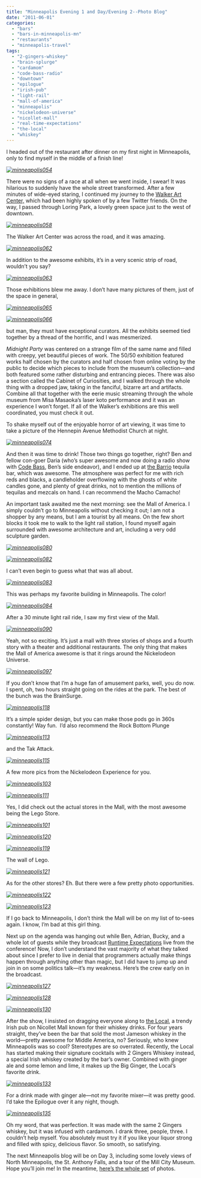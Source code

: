 ```yaml
---
title: "Minneapolis Evening 1 and Day/Evening 2--Photo Blog"
date: "2011-06-01"
categories: 
  - "bars"
  - "bars-in-minneapolis-mn"
  - "restaurants"
  - "minneapolis-travel"
tags: 
  - "2-gingers-whiskey"
  - "brain-splurge"
  - "cardamom"
  - "code-bass-radio"
  - "downtown"
  - "epilogue"
  - "irish-pub"
  - "light-rail"
  - "mall-of-america"
  - "minneapolis"
  - "nickelodeon-universe"
  - "nicollet-mall"
  - "real-time-expectations"
  - "the-local"
  - "whiskey"
---
```


I headed out of the restaurant after dinner on my first night in Minneapolis, only to find myself in the middle of a finish line!

_[![](http://s3.amazonaws.com/thegourmez-wpmedia/2011/05/minneapolis054.jpg "minneapolis054")](http://s3.amazonaws.com/thegourmez-wpmedia/2011/05/minneapolis054.jpg)_

There were no signs of a race at all when we went inside, I swear! It was hilarious to suddenly have the whole street transformed. After a few minutes of wide-eyed staring, I continued my journey to the [Walker Art Center,](http://www.walkerart.org/) which had been highly spoken of by a few Twitter friends. On the way, I passed through Loring Park, a lovely green space just to the west of downtown.

_[![](http://s3.amazonaws.com/thegourmez-wpmedia/2011/05/minneapolis058.jpg "minneapolis058")](http://s3.amazonaws.com/thegourmez-wpmedia/2011/05/minneapolis058.jpg)_

The Walker Art Center was across the road, and it was amazing.

_[![](http://s3.amazonaws.com/thegourmez-wpmedia/2011/05/minneapolis062.jpg "minneapolis062")](http://s3.amazonaws.com/thegourmez-wpmedia/2011/05/minneapolis062.jpg)_

In addition to the awesome exhibits, it’s in a very scenic strip of road, wouldn’t you say?

_[![](http://s3.amazonaws.com/thegourmez-wpmedia/2011/05/minneapolis063.jpg "minneapolis063")](http://s3.amazonaws.com/thegourmez-wpmedia/2011/05/minneapolis063.jpg)_

Those exhibitions blew me away. I don’t have many pictures of them, just of the space in general,

_[![](http://s3.amazonaws.com/thegourmez-wpmedia/2011/05/minneapolis065.jpg "minneapolis065")](http://s3.amazonaws.com/thegourmez-wpmedia/2011/05/minneapolis065.jpg)_

_[![](http://s3.amazonaws.com/thegourmez-wpmedia/2011/05/minneapolis066.jpg "minneapolis066")](http://s3.amazonaws.com/thegourmez-wpmedia/2011/05/minneapolis066.jpg)_

but man, they must have exceptional curators. All the exhibits seemed tied together by a thread of the horrific, and I was mesmerized.

_Midnight Party_ was centered on a strange film of the same name and filled with creepy, yet beautiful pieces of work. The 50/50 exhibition featured works half chosen by the curators and half chosen from online voting by the public to decide which pieces to include from the museum’s collection—and both featured some rather disturbing and entrancing pieces. There was also a section called the Cabinet of Curiosities, and I walked through the whole thing with a dropped jaw, taking in the fanciful, bizarre art and artifacts. Combine all that together with the eerie music streaming through the whole museum from Misa Masaoka’s laser koto performance and it was an experience I won’t forget. If all of the Walker’s exhibitions are this well coordinated, you must check it out.

To shake myself out of the enjoyable horror of art viewing, it was time to take a picture of the Hennepin Avenue Methodist Church at night.

_[![](http://s3.amazonaws.com/thegourmez-wpmedia/2011/05/minneapolis074.jpg "minneapolis074")](http://s3.amazonaws.com/thegourmez-wpmedia/2011/05/minneapolis074.jpg)_

And then it was time to drink! Those two things go together, right? Ben and fellow con-goer Daria (who’s super awesome and now doing a radio show with [Code Bass](http://codebassradio.net/), Ben’s side endeavor), and I ended up at [the Barrio](http://barriotequila.com/Barrio_mpls.html) tequila bar, which was awesome. The atmosphere was perfect for me with rich reds and blacks, a candleholder overflowing with the ghosts of white candles gone, and plenty of great drinks, not to mention the millions of tequilas and mezcals on hand. I can recommend the Macho Camacho!

An important task awaited me the next morning: see the Mall of America. I simply couldn’t go to Minneapolis without checking it out; I am not a shopper by any means, but I am a tourist by all means. On the few short blocks it took me to walk to the light rail station, I found myself again surrounded with awesome architecture and art, including a very odd sculpture garden.

_[![](http://s3.amazonaws.com/thegourmez-wpmedia/2011/05/minneapolis080.jpg "minneapolis080")](http://s3.amazonaws.com/thegourmez-wpmedia/2011/05/minneapolis080.jpg)_

_[![](http://s3.amazonaws.com/thegourmez-wpmedia/2011/05/minneapolis082.jpg "minneapolis082")](http://s3.amazonaws.com/thegourmez-wpmedia/2011/05/minneapolis082.jpg)_

I can’t even begin to guess what that was all about.

_[![](http://s3.amazonaws.com/thegourmez-wpmedia/2011/05/minneapolis083.jpg "minneapolis083")](http://s3.amazonaws.com/thegourmez-wpmedia/2011/05/minneapolis083.jpg)_

This was perhaps my favorite building in Minneapolis. The color!

_[![](http://s3.amazonaws.com/thegourmez-wpmedia/2011/05/minneapolis084.jpg "minneapolis084")](http://s3.amazonaws.com/thegourmez-wpmedia/2011/05/minneapolis084.jpg)_

After a 30 minute light rail ride, I saw my first view of the Mall.

_[![](http://s3.amazonaws.com/thegourmez-wpmedia/2011/05/minneapolis090.jpg "minneapolis090")](http://s3.amazonaws.com/thegourmez-wpmedia/2011/05/minneapolis090.jpg)_

Yeah, not so exciting. It’s just a mall with three stories of shops and a fourth story with a theater and additional restaurants. The only thing that makes the Mall of America awesome is that it rings around the Nickelodeon Universe.

_[![](http://s3.amazonaws.com/thegourmez-wpmedia/2011/05/minneapolis097.jpg "minneapolis097")](http://s3.amazonaws.com/thegourmez-wpmedia/2011/05/minneapolis097.jpg)_

If you don’t know that I’m a huge fan of amusement parks, well, you do now. I spent, oh, two hours straight going on the rides at the park. The best of the bunch was the BrainSurge.

_[![](http://s3.amazonaws.com/thegourmez-wpmedia/2011/05/minneapolis118.jpg "minneapolis118")](http://s3.amazonaws.com/thegourmez-wpmedia/2011/05/minneapolis118.jpg)_

It’s a simple spider design, but you can make those pods go in 360s constantly! Way fun.  I’d also recommend the Rock Bottom Plunge

_[![](http://s3.amazonaws.com/thegourmez-wpmedia/2011/05/minneapolis113.jpg "minneapolis113")](http://s3.amazonaws.com/thegourmez-wpmedia/2011/05/minneapolis113.jpg)_

and the Tak Attack.

_[![](http://s3.amazonaws.com/thegourmez-wpmedia/2011/05/minneapolis115.jpg "minneapolis115")](http://s3.amazonaws.com/thegourmez-wpmedia/2011/05/minneapolis115.jpg)_

A few more pics from the Nickelodeon Experience for you.

_[![](http://s3.amazonaws.com/thegourmez-wpmedia/2011/05/minneapolis103.jpg "minneapolis103")](http://s3.amazonaws.com/thegourmez-wpmedia/2011/05/minneapolis103.jpg)_

_[![](http://s3.amazonaws.com/thegourmez-wpmedia/2011/05/minneapolis111.jpg "minneapolis111")](http://s3.amazonaws.com/thegourmez-wpmedia/2011/05/minneapolis111.jpg)_

Yes, I did check out the actual stores in the Mall, with the most awesome being the Lego Store.

_[![](http://s3.amazonaws.com/thegourmez-wpmedia/2011/05/minneapolis101.jpg "minneapolis101")](http://s3.amazonaws.com/thegourmez-wpmedia/2011/05/minneapolis101.jpg)_

_[![](http://s3.amazonaws.com/thegourmez-wpmedia/2011/05/minneapolis120.jpg "minneapolis120")](http://s3.amazonaws.com/thegourmez-wpmedia/2011/05/minneapolis120.jpg)_

_[![](http://s3.amazonaws.com/thegourmez-wpmedia/2011/05/minneapolis119.jpg "minneapolis119")](http://s3.amazonaws.com/thegourmez-wpmedia/2011/05/minneapolis119.jpg)_

The wall of Lego.

_[![](http://s3.amazonaws.com/thegourmez-wpmedia/2011/05/minneapolis121.jpg "minneapolis121")](http://s3.amazonaws.com/thegourmez-wpmedia/2011/05/minneapolis121.jpg)_

As for the other stores? Eh. But there were a few pretty photo opportunities.

_[![](http://s3.amazonaws.com/thegourmez-wpmedia/2011/05/minneapolis122.jpg "minneapolis122")](http://s3.amazonaws.com/thegourmez-wpmedia/2011/05/minneapolis122.jpg)_

_[![](http://s3.amazonaws.com/thegourmez-wpmedia/2011/05/minneapolis123.jpg "minneapolis123")](http://s3.amazonaws.com/thegourmez-wpmedia/2011/05/minneapolis123.jpg)_

If I go back to Minneapolis, I don’t think the Mall will be on my list of to-sees again. I know, I’m bad at this girl thing.

Next up on the agenda was hanging out while Ben, Adrian, Bucky, and a whole lot of guests while they broadcast [Runtime Expectations](http://codebassradio.net/shows/runtime-expectations/) live from the conference! Now, I don’t understand the vast majority of what they talked about since I prefer to live in denial that programmers actually make things happen through anything other than magic, but I did have to jump up and join in on some politics talk—it’s my weakness. Here’s the crew early on in the broadcast.

_[![](http://s3.amazonaws.com/thegourmez-wpmedia/2011/05/minneapolis127.jpg "minneapolis127")](http://s3.amazonaws.com/thegourmez-wpmedia/2011/05/minneapolis127.jpg)_

_[![](http://s3.amazonaws.com/thegourmez-wpmedia/2011/05/minneapolis128.jpg "minneapolis128")](http://s3.amazonaws.com/thegourmez-wpmedia/2011/05/minneapolis128.jpg)_

_[![](http://s3.amazonaws.com/thegourmez-wpmedia/2011/05/minneapolis130.jpg "minneapolis130")](http://s3.amazonaws.com/thegourmez-wpmedia/2011/05/minneapolis130.jpg)_

After the show, I insisted on dragging everyone along to [the Local](http://www.the-local.com/), a trendy Irish pub on Nicollet Mall known for their whiskey drinks. For four years straight, they’ve been the bar that sold the most Jameson whiskey in the world—pretty awesome for Middle America, no? Seriously, who knew Minneapolis was so cool? Stereotypes are so overrated. Recently, the Local has started making their signature cocktails with 2 Gingers Whiskey instead, a special Irish whiskey created by the bar’s owner. Combined with ginger ale and some lemon and lime, it makes up the Big Ginger, the Local’s favorite drink.

_[![](http://s3.amazonaws.com/thegourmez-wpmedia/2011/05/minneapolis133.jpg "minneapolis133")](http://s3.amazonaws.com/thegourmez-wpmedia/2011/05/minneapolis133.jpg)_

For a drink made with ginger ale—not my favorite mixer—it was pretty good. I’d take the Epilogue over it any night, though.

_[![](http://s3.amazonaws.com/thegourmez-wpmedia/2011/05/minneapolis135.jpg "minneapolis135")](http://s3.amazonaws.com/thegourmez-wpmedia/2011/05/minneapolis135.jpg)_

Oh my word, that was perfection. It was made with the same 2 Gingers whiskey, but it was infused with cardamom. I drank three, people, three. I couldn’t help myself. You absolutely must try it if you like your liquor strong and filled with spicy, delicious flavor. So smooth, so satisfying.

The next Minneapolis blog will be on Day 3, including some lovely views of North Minneapolis, the St. Anthony Falls, and a tour of the Mill City Museum. Hope you’ll join me! In the meantime, [here’s the whole set](http://blastanova.com/photoalbum/index.html?path=Adventures/Minneapolis%202011) of photos.
